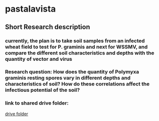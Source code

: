 # pastalavista
## Short Research description
### currently, the plan is to take soil samples from an infected wheat field to test for P. graminis and next for WSSMV, and compare the different soil characteristics and depths with the quantity of vector and virus
### Research question: How does the quantity of Polymyxa graminis resting spores vary in different depths and characteristics of soil? How do these correlations affect the infectious potential of the soil?
### link to shared drive folder:
[drive folder](https://drive.google.com/drive/folders/1VyX21plrq_YxlmObm0L9M5J3cO0SCE7N)

